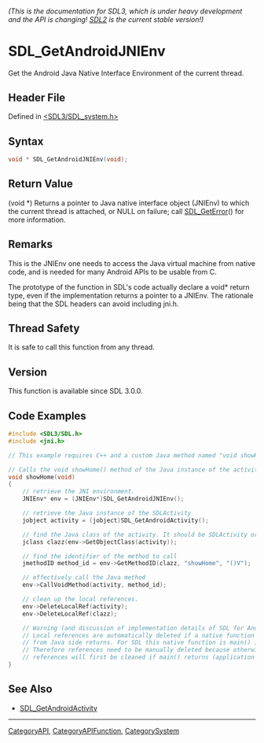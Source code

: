 ###### (This is the documentation for SDL3, which is under heavy development and the API is changing! [SDL2](https://wiki.libsdl.org/SDL2/) is the current stable version!)
# SDL_GetAndroidJNIEnv

Get the Android Java Native Interface Environment of the current thread.

## Header File

Defined in [<SDL3/SDL_system.h>](https://github.com/libsdl-org/SDL/blob/main/include/SDL3/SDL_system.h)

## Syntax

```c
void * SDL_GetAndroidJNIEnv(void);
```

## Return Value

(void *) Returns a pointer to Java native interface object (JNIEnv) to
which the current thread is attached, or NULL on failure; call
[SDL_GetError](SDL_GetError)() for more information.

## Remarks

This is the JNIEnv one needs to access the Java virtual machine from native
code, and is needed for many Android APIs to be usable from C.

The prototype of the function in SDL's code actually declare a void* return
type, even if the implementation returns a pointer to a JNIEnv. The
rationale being that the SDL headers can avoid including jni.h.

## Thread Safety

It is safe to call this function from any thread.

## Version

This function is available since SDL 3.0.0.

## Code Examples

```c++
#include <SDL3/SDL.h>
#include <jni.h>

// This example requires C++ and a custom Java method named "void showHome()"

// Calls the void showHome() method of the Java instance of the activity.
void showHome(void)
{
    // retrieve the JNI environment.
    JNIEnv* env = (JNIEnv*)SDL_GetAndroidJNIEnv();

    // retrieve the Java instance of the SDLActivity
    jobject activity = (jobject)SDL_GetAndroidActivity();

    // find the Java class of the activity. It should be SDLActivity or a subclass of it.
    jclass clazz(env->GetObjectClass(activity));

    // find the identifier of the method to call
    jmethodID method_id = env->GetMethodID(clazz, "showHome", "()V");

    // effectively call the Java method
    env->CallVoidMethod(activity, method_id);

    // clean up the local references.
    env->DeleteLocalRef(activity);
    env->DeleteLocalRef(clazz);

    // Warning (and discussion of implementation details of SDL for Android):
    // Local references are automatically deleted if a native function called
    // from Java side returns. For SDL this native function is main() itself.
    // Therefore references need to be manually deleted because otherwise the
    // references will first be cleaned if main() returns (application exit).
}
```

## See Also

- [SDL_GetAndroidActivity](SDL_GetAndroidActivity)

----
[CategoryAPI](CategoryAPI), [CategoryAPIFunction](CategoryAPIFunction), [CategorySystem](CategorySystem)

